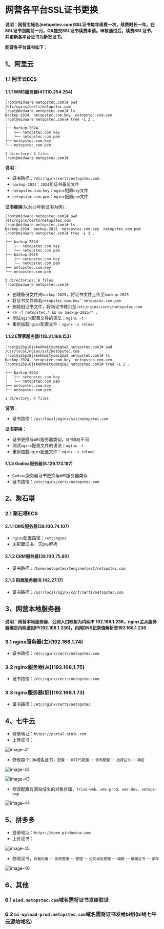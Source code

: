 # **网营各平台SSL证书更换**

**说明：网营主域名(netopstec.com)SSL证书每年续费一次，续费时长一年。在SSL证书到期前一月，OA提交SSL证书续费申请。审核通过后，续费SSL证书，并更新各平台证书为新签证书。**

**网营各平台证书如下：**

## **1、阿里云**

### **1.1 阿里云ECS**

#### **1.1.1 WMS服务器(**47.110.254.254**)**

```
[root@midware netopstec.com]# pwd
/etc/nginx/certs/netopstec.com
[root@midware netopstec.com]# ls
backup-2024  netopstec.com.key  netopstec.com.pem
[root@midware netopstec.com]# tree -L 2 .
.
├── backup-2024
│   ├── netopstec.com.key
│   └── netopstec.com.pem
├── netopstec.com.key
└── netopstec.com.pem

1 directory, 4 files
[root@midware netopstec.com]# 
```

**说明：**

- 证书路径：`/etc/nginx/certs/netopstec.com`
- `backup-2024`：`2024`年证书备份文件
- `netopstec.com.key`：`nginx`配置`key`文件
- `netopstec.com.pem`：`nginx`配置`pem`文件

**证书替换**(以`2025`年新证书为例)：

```
[root@midware netopstec.com]# pwd
/etc/nginx/certs/netopstec.com
[root@midware netopstec.com]# ls
backup-2024  backup-2025  netopstec.com.key  netopstec.com.pem
[root@midware netopstec.com]# tree -L 2 .
.
├── backup-2024
│   ├── netopstec.com.key
│   └── netopstec.com.pem
├── backup-2025
│   ├── netopstec.com.key
│   └── netopstec.com.pem
├── netopstec.com.key
└── netopstec.com.pem

2 directories, 6 files
[root@midware netopstec.com]#
```

- 创建备份文件夹`backup-2025`，将证书文件上传至`backup-2025`
- 将证书文件命名`netopstec.com.key``netopstec.com.pem`
- 删除旧证书文件，将新证书拷贝至`/etc/nginx/certs/netopstec.com`
- `rm -f netopstec.* && mv backup-2025/* .`
- 测试`nginx`配置文件的语法：`nginx -t`
- 重新加载`nginx`配置文件：`nginx -s reload`

#### **1.1.2 E管家服务器(**118.31.169.153**)**

```
[root@iZbp18jskekhmitycmzq5aZ netopstec.com]# pwd
/usr/local/nginx/ssl/netopstec.com
[root@iZbp18jskekhmitycmzq5aZ netopstec.com]# ls
backup-2024  netopstec.com.key  netopstec.com.pem
[root@iZbp18jskekhmitycmzq5aZ netopstec.com]# tree -L 2 .
.
├── backup-2024
│   ├── netopstec.com.key
│   └── netopstec.com.pem
├── netopstec.com.key
└── netopstec.com.pem

1 directory, 4 files
```

**说明：**

- 证书路径：`/usr/local/nginx/ssl/netopstec.com`

**证书更换：**

- 证书更换与`WMS`服务器类似，`证书路径`不同
- 测试`nginx`配置文件的语法：`nginx -t`
- 重新加载`nginx`配置文件：`nginx -s reload`

#### **1.1.3 Godiva服务器(**8.129.173.187**)**

- `Godiva`服务器证书更换与`WMS`服务器类似
- 证书路径：`/etc/nginx/certs/netopstec.com`

## **2、聚石塔**

### **2.1 聚石塔ECS**

#### **2.1.1 OMS服务器(**39.100.74.107**)**

- `nginx`配置路径：`/etc/nginx`
- 未配置证书，无`DNS`解析

#### **2.1.2 CRM服务器(**39.100.75.80**)**

- 证书路径：`/home/netopstec/tengine/cert/netopstec.com`

#### **2.1.3 码商服务器(**8.142.27.17**)**

- 证书路径：`/usr/local/nginx/conf/certs/netopstec.com`

## **3、网营本地服务器**

**说明：网营本地服务器，公网入口映射为内网IP 192.168.1.236，nginx主从服务器绑定内网虚拟IP(192.168.1.236)，内网DNS记录值解析至192.168.1.236**

### **3.1 nginx服务器(主)(192.168.1.74)**

- 证书路径：`/etc/nginx/certs/netopstec.com`

### **3.2 nginx服务器(从)(192.168.1.75)**

- 证书路径：`/etc/nginx/certs/netopstec.com`

### **3.3 nginx服务器(旧)(192.168.1.73)**

- 证书路径：`/etc/nginx/certs/netopstec`

## **4、七牛云**

- 登录地址：`https://portal.qiniu.com`
- 上传证书：

![image-41](https://raw.githubusercontent.com/zhime/picBed/main/images/2025/image-41.png)

- 修改每个`CDN`域名证书，`配置` -- `HTTPS配置` -- `修改配置` -- `选择证书` -- `确定`

![image-42](https://raw.githubusercontent.com/zhime/picBed/main/images/2025/image-42.png)



![image-43](https://raw.githubusercontent.com/zhime/picBed/main/images/2025/image-43.png)

- 修改配置有源站域名的对象存储，`friso-web`、`wms-prod`、`wms-dev`、`netops-bmp`

![image-44](https://raw.githubusercontent.com/zhime/picBed/main/images/2025/image-44.png)



## **5、拼多多**

- 登录地址：`https://open.pinduoduo.com`
- 上传证书：

![image-45](https://raw.githubusercontent.com/zhime/picBed/main/images/2025/image-45.png)

- 修改证书，`负载均衡` -- `实例管理` -- `管理` -- `公网域名管理` -- `编辑` -- `编辑证书` -- `保存`

![image-46](https://raw.githubusercontent.com/zhime/picBed/main/images/2025/image-46.png)

## **6、其他**

### **6.1** `aiad.netopstec.com`**域名需将证书发给联世**

### **6.2** `bi-upload-prod.netopstec.com`**域名需将证书发给bi组(bi组七牛云源站域名)**